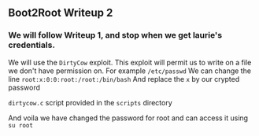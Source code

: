 ## Boot2Root Writeup 2

### We will follow Writeup 1, and stop when we get laurie's credentials.
We will use the `DirtyCow` exploit.
This exploit will permit us to write on a file we don't have permission on.
For example `/etc/passwd`
We can change the line
`root:x:0:0:root:/root:/bin/bash`
And replace the `x` by our crypted password

`dirtycow.c` script provided in the `scripts` directory

And voila we have changed the password for root and can access it using `su root`

